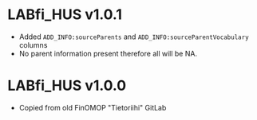 # LABfi_HUS v1.0.1

- Added `ADD_INFO:sourceParents` and `ADD_INFO:sourceParentVocabulary` columns
- No parent information present therefore all will be NA.

# LABfi_HUS v1.0.0

- Copied from old FinOMOP "Tietoriihi" GitLab
